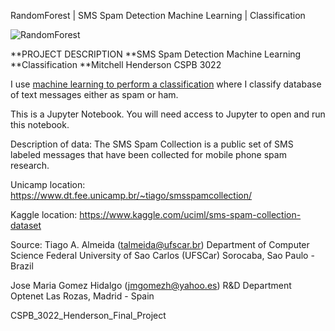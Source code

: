RandomForest | SMS Spam Detection Machine Learning | Classification

![RandomForest](https://github.com/mitch-henderson/RandomForest_SMS_Spam_Detection_/blob/main/2023_08_mitch___h_RandomForest__SMS_Spam_Detection_Machine_Learning.png)

**PROJECT DESCRIPTION **SMS Spam Detection Machine Learning **Classification **Mitchell Henderson CSPB 3022

I use [machine learning to perform a classification](https://machinelearningmastery.com/types-of-classification-in-machine-learning/) where I classify database of text messages either as spam or ham.

This is a Jupyter Notebook. You will need access to Jupyter to open and run this notebook.

Description of data: The SMS Spam Collection is a public set of SMS labeled messages that have been collected for mobile phone spam research.

Unicamp location: https://www.dt.fee.unicamp.br/~tiago/smsspamcollection/

Kaggle location: https://www.kaggle.com/uciml/sms-spam-collection-dataset

Source: Tiago A. Almeida (talmeida@ufscar.br) Department of Computer Science Federal University of Sao Carlos (UFSCar) Sorocaba, Sao Paulo - Brazil

Jose Maria Gomez Hidalgo (jmgomezh@yahoo.es) R&D Department Optenet Las Rozas, Madrid - Spain

CSPB_3022_Henderson_Final_Project
